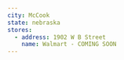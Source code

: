 ```yaml
---
city: McCook
state: nebraska
stores:
  - address: 1902 W B Street
    name: Walmart - COMING SOON
---
```

